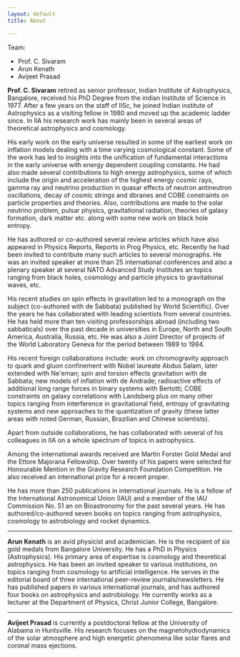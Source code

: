 ```yaml
---
layout: default
title: About

---
```

Team:
- Prof. C. Sivaram
- Arun Kenath 
- Avijeet Prasad

**Prof. C. Sivaram** retired as senior professor, Indian Institute of Astrophysics, Bangalore, received his PhD Degree from the indian Institute of Science in 1977. After a few years on the staff of IISc, he joined Indian institute of Astrophysics as a visiting fellow in 1980 and moved up the academic​ ladder since. In IIA his research work has mainly been in several areas of theoretical astrophysics and cosmology. 

His early work on the early universe resulted in some of the earliest work on inflation models dealing with a time varying cosmological constant. Some of the work has led to insights into the unification of fundamental interactions in the early universe with energy dependent coupling constants. He had also made several contributions to high energy astrophysics, some of which include the origin and acceleration of the highest energy cosmic rays, gamma ray and neutrino production in quasar effects of neutron antineutron oscillations, decay of cosmic strings and dbranes and COBE constraints on particle properties and theories. Also, contributions are made to the solar neutrino problem, pulsar physics, gravitational radiation, theories of galaxy formation, dark matter etc. along with some new work on black hole entropy. 

He has authored or co-authored several review articles which have also appeared in Physics Reports, Reports in Prog Physics, etc. Recently he had been invited to contribute many such articles to several monographs. He was an invited speaker at more than 25 international conferences and also a plenary speaker at several NATO Advanced Study Institutes an topics ranging from black holes, cosmology and particle physics to gravitational waves, etc. 

His recent studies on spin effects in gravitation led to a monograph on the subject (co-authored with de Sabbata) published by World Scientific). Over the years he has collaborated with leading scientists from several countries. He has held more than ten visiting professorships abroad (including two sabbaticals) over the past decade in universities in Europe, North and South America, Australia, Russia, etc. He was also a Joint Director of projects of the World Laboratory Geneva for the period between 1989 to 1994. 

His recent foreign collaborations include: work on chromogravity approach to quark and gluon confinement with Nobel laureate Abdus Salam, later extended with Ne'eman; spin and torsion effects gravitation with de Sabbata; new models of inflation with de Andrade; radioactive effects of additional long range forces in binary systems with Bertotti; COBE constraints on galaxy correlations with Landsberg plus on many other topics ranging from interference in gravitational field, entropy of gravitating systems and new approaches to the quantization of gravity (these latter areas with noted German, Russian, Brazilian and Chinese scientists). 

Apart from outside collaborations, he has collaborated with several of his colleagues in IIA on a whole spectrum of topics in astrophysics. 

Among the international awards received are Martin Forster Gold Medal and the Ettore Majorana Fellowship. Over twenty of his papers were selected for Honourable Mention in the Gravity Research Foundation Competition. He also received an international prize for a recent proper. 

He has more than 250 publications in international journals. He is a fellow of the International Astronomical Union (IAU) and a member of the IAU Commission No. 51 an on Bioastronomy for the past several years. 
He has authored/co-authored seven books on topics ranging from astrophysics, cosmology to astrobiology and rocket dynamics.

---
**Arun Kenath** is an avid physicist and academician. He is the recipient of six gold medals from Bangalore University. He has a PhD in Physics (Astrophysics). His primary area of expertise is cosmology and theoretical astrophysics. He has been an invited speaker to various institutions, on topics ranging from cosmology to artificial intelligence. He serves in the editorial board of three international peer-review journals/newsletters. He has published papers in various international journals, and has authored four books on astrophysics and astrobiology. He currently works as a lecturer at the Department of Physics, Christ Junior College, Bangalore.

---
**Avijeet Prasad** is currently a postdoctoral fellow at the University of Alabama in Huntsville. His research focuses on the magnetohydrodynamics of the solar atmosphere and high energetic phenomena like solar flares and coronal mass ejections. 
